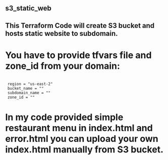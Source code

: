 ## s3_static_web

## This Terraform Code will create S3 bucket and hosts static website to subdomain.
 
 # You have to provide tfvars file and zone_id from your domain:
  
 ```hcl

  region = "us-east-2"
  bucket_name = ""
  subdomain_name = ""
  zone_id = ""

  ```
  # In my code provided simple restaurant menu in index.html and error.html you can upload your own index.html manually from S3 bucket. 